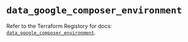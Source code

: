 # `data_google_composer_environment`

Refer to the Terraform Registory for docs: [`data_google_composer_environment`](https://www.terraform.io/docs/providers/google-beta/d/google_composer_environment).
